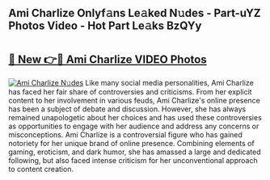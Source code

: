 ## Ami Charlize Onlyf𝚊ns Le𝚊ked N𝚞des - Part-uYZ Photos Video - Hot Part Le𝚊ks BzQYy

# <h2><a href="http://ab63063.deff.icu/?id=Ami+Charlize">🔗 New 👉🔴 Ami Charlize VIDEO Photos</a></h2>

[![Ami Charlize N𝚞des](https://i.imgur.com/rIISA9y.gif)](http://ab63063.deff.icu/?id=Ami+Charlize)
Like many social media personalities, Ami Charlize has faced her fair share of controversies and criticisms. From her explicit content to her involvement in various feuds, Ami Charlize's online presence has been a subject of debate and discussion. However, she has always remained unapologetic about her choices and has used these controversies as opportunities to engage with her audience and address any concerns or misconceptions. Ami Charlize is a controversial figure who has gained notoriety for her unique brand of online presence. Combining elements of gaming, eroticism, and dark humor, she has amassed a large and dedicated following, but also faced intense criticism for her unconventional approach to content creation.
